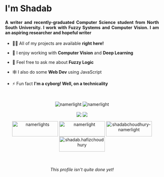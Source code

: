 <h1 align="justify">I'm Shadab</h1>  
<h4 align="justify">A writer and recently-graduated Computer Science student from North South University. I work with Fuzzy Systems and Computer Vision. I am an aspiring researcher and hopeful writer</h4>  
  
- 👨‍💻 All of my projects are available **right here!**

- 👀 I enjoy working with **Computer Vision** and **Deep Learning**

- 💬 Feel free to ask me about **Fuzzy Logic**

- 🕸️ I also do some **Web Dev** using JavaScript

- ⚡ Fun fact **I'm a cyborg! Well, on a technicality**

<br>
  
<p align="center"><img src="https://github-readme-stats.vercel.app/api/top-langs/?username=namerlight&langs_count=3" alt="namerlight" /> <img src="https://github-readme-stats.vercel.app/api?username=namerlight&show_icons=true" alt="namerlight" /> </p> 
<p align="center">    </p> 

<p align="center" href="https://github.com/Namerlight/Namerlight">
  <img align="center" src="https://github-readme-stats.vercel.app/api/top-langs/?username=namerlight&langs_count=6&layout=compact" /> <img align="center" src="https://github-readme-stats.vercel.app/api?username=namerlight&show_icons=true&hide=contribs&line_height=40" />
</a>



<br>
<p align="center">  
<a href="https://dev.to/namerlights" target="blank"><img align="center" src="https://cdn.jsdelivr.net/npm/simple-icons@3.0.1/icons/dev-dot-to.svg" alt="namerlights" height="50" width="150" /></a>  
<a href="https://twitter.com/namerlight" target="blank"><img align="center" src="https://cdn.jsdelivr.net/npm/simple-icons@3.0.1/icons/twitter.svg" alt="namerlight" height="50" width="150" /></a>  
<a href="https://linkedin.com/in/shadabchoudhury-namerlight" target="blank"><img align="center" src="https://cdn.jsdelivr.net/npm/simple-icons@3.0.1/icons/linkedin.svg" alt="shadabchoudhury-namerlight" height="50" width="150" /></a>  
<a href="https://fb.com/shadab.hafizchoudhury" target="blank"><img align="center" src="https://cdn.jsdelivr.net/npm/simple-icons@3.0.1/icons/facebook.svg" alt="shadab.hafizchoudhury" height="50" width="150" /></a>  
</p>

<br>

<h6 align="center">This profile isn't quite done yet!</h4>  

